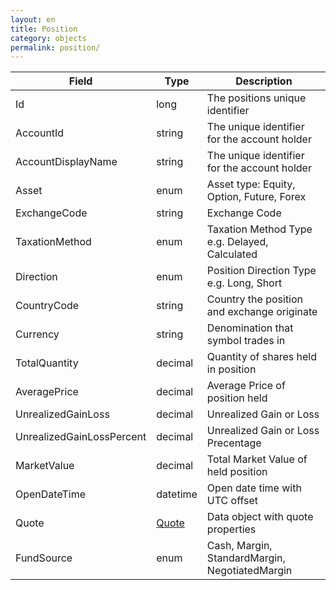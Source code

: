 ```yaml
---
layout: en
title: Position
category: objects
permalink: position/
---
```


| Field                 | Type    | Description |
| --------------------- | ------- | ----------- |
| Id                    | long    | The positions unique identifier |
| AccountId             | string  | The unique identifier for the account holder |
| AccountDisplayName    | string  | The unique identifier for the account holder |
| Asset                 | enum    | Asset type: Equity, Option, Future, Forex |
| ExchangeCode          | string  | Exchange Code |
| TaxationMethod        | enum    | Taxation Method Type e.g. Delayed, Calculated |
| Direction             | enum    | Position Direction Type e.g. Long, Short |
| CountryCode           | string  | Country the position and exchange originate |
| Currency              | string  | Denomination that symbol trades in |
| TotalQuantity         | decimal | Quantity of shares held in position |
| AveragePrice          | decimal | Average Price of position held |
| UnrealizedGainLoss    | decimal | Unrealized Gain or Loss |
| UnrealizedGainLossPercent       | decimal | Unrealized Gain or Loss Precentage |
| MarketValue           | decimal | Total Market Value of held position |
| OpenDateTime          | datetime | Open date time with UTC offset |
| Quote                 | [Quote](../quote) | Data object with quote properties |
| FundSource            | enum | Cash, Margin, StandardMargin, NegotiatedMargin |


